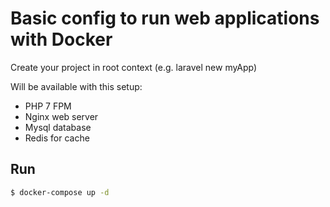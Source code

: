  # Basic config to run web applications with Docker

 Create your project in root context (e.g. laravel new myApp)

Will be available with this setup:

- PHP 7 FPM
- Nginx web server
- Mysql database
- Redis for cache

 ## Run
 ```sh
$ docker-compose up -d
```
